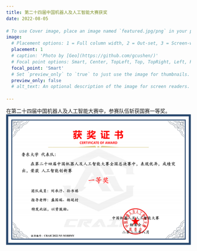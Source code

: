 ```yaml
---
title: 第二十四届中国机器人及人工智能大赛获奖
date: 2022-08-05

# To use Cover image, place an image named `featured.jpg/png` in your page's folder.
image:
  # Placement options: 1 = Full column width, 2 = Out-set, 3 = Screen-width
  placement: 1
  # caption: 'Photo by [Geo](https://github.com/gcushen/)'
  # Focal point options: Smart, Center, TopLeft, Top, TopRight, Left, Right, BottomLeft, Bottom, BottomRight
  focal_point: 'Smart'
  # Set `preview_only` to `true` to just use the image for thumbnails.
  preview_only: false
  # alt_text: An optional description of the image for screen readers.
  
---
```


在第二十四届中国机器人及人工智能大赛中，参赛队伍斩获国赛一等奖。 
![](images/certificate.png)



